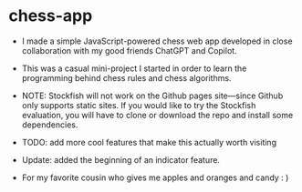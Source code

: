 # chess-app 
- I made a simple JavaScript-powered chess web app developed in close collaboration with my good friends ChatGPT and Copilot.
- This was a casual mini-project I started in order to learn the programming behind chess rules and chess algorithms.
- NOTE: Stockfish will not work on the Github pages site—since Github only supports static sites. If you would like to try the Stockfish evaluation, you will have to clone or download the repo and install some dependencies.
- TODO: add more cool features that make this actually worth visiting
- Update: added the beginning of an indicator feature.

- For my favorite cousin who gives me apples and oranges and candy : )
